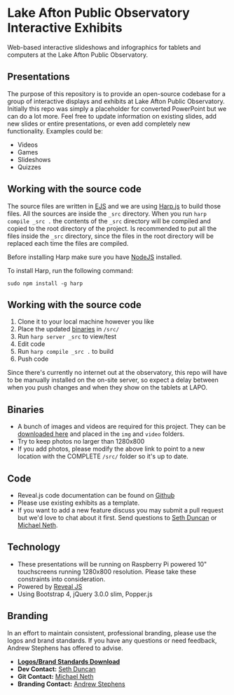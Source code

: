 # Lake Afton Public Observatory Interactive Exhibits
Web-based interactive slideshows and infographics for tablets and computers at the Lake Afton Public Observatory.

## Presentations
The purpose of this repository is to provide an open-source codebase for a group of interactive displays and exhibits at Lake Afton Public Observatory. Initially this
repo was simply a placeholder for converted PowerPoint but we can do a lot more. Feel free to update information on existing slides, add new slides or entire presentations, or
even add completely new functionality. Examples could be:
- Videos
- Games
- Slideshows
- Quizzes

## Working with the source code
The source files are written in [EJS](http://ejs.co/) and we are using [Harp.js](https://harpjs.com/) to build those files.
All the sources are inside the `_src` directory. When you run `harp compile _src .` the contents of the `_src` directory will be compiled and copied to the root directory of the project.
Is recommended to put all the files inside the `_src` directory, since the files in the root directory will be replaced each time the files are compiled.

Before installing Harp make sure you have [NodeJS](https://nodejs.org) installed.

To install Harp, run the following command:

```
sudo npm install -g harp
```

## Working with the source code

1. Clone it to your local machine however you like
2. Place the updated [binaries](#binaries) in `/src/`
3. Run `harp server _src` to view/test
4. Edit code
5. Run `harp compile _src .` to build
6. Push code

Since there's currently no internet out at the observatory, this repo will have to be manually installed on the on-site server, so expect a delay between when you push changes and when they show on the tablets at LAPO.

## Binaries
- A bunch of images and videos are required for this project. They can be [downloaded here](http://bit.ly/2bII3mF) and placed in the `img` and `video` folders.
- Try to keep photos no larger than 1280x800
- If you add photos, please modify the above link to point to a new location with the COMPLETE `/src/` folder so it's up to date.

## Code
- Reveal.js code documentation can be found on [Github](https://github.com/hakimel/reveal.js/)
- Please use existing exhibits as a template.
- If you want to add a new feature discuss you may submit a pull request but we'd love to chat about it first. Send questions to [Seth Duncan](sduncan@lakeafton.com) or [Michael Neth](mneth@lakeafton.com).

## Technology
- These presentations will be running on Raspberry Pi powered 10" touchscreens running 1280x800 resolution. Please take these constraints into consideration.
- Powered by [Reveal JS](http://lab.hakim.se/reveal-js/#/)
- Using Bootstrap 4, jQuery 3.0.0 slim, Popper.js

## Branding
In an effort to maintain consistent, professional branding, please use the logos and brand standards. If you have any questions or need feedback, Andrew Stephens has offered to advise.

- [**Logos/Brand Standards Download**](http://bit.ly/2aNUfSN)
- **Dev Contact:** [Seth Duncan](sduncan@lakeafton.com)
- **Git Contact:** [Michael Neth](mneth@lakeafton.com)
- **Branding Contact:** [Andrew Stephens](artandsalsa@gmail.com)
